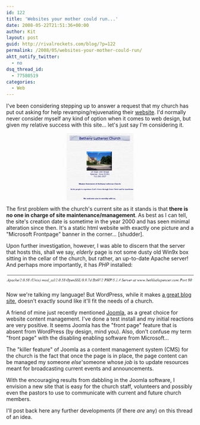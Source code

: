 ```yaml
---
id: 122
title: 'Websites your mother could run...'
date: 2008-05-22T21:51:36+00:00
author: Kit
layout: post
guid: http://rivalrockets.com/blog/?p=122
permalink: /2008/05/websites-your-mother-could-run/
aktt_notify_twitter:
  - no
dsq_thread_id:
  - 77580519
categories:
  - Web
---
```

I've been considering stepping up to answer a request that my church has put out asking for help revamping/rejuvenating their [website](http://www.bethluthspencer.com). I'd normally never consider myself any kind of option when it comes to web design, but given my relative success with this site... let's just say I'm considering it.

<p style="text-align: center;">
  <a href="/content/2008/05/bethluth.png"><img class="size-thumbnail wp-image-124 aligncenter" style="vertical-align: middle;" src="/content/2008/05/bethluth-180x180.png" alt="" width="180" height="180" /></a>
</p>

The first problem with the church's current site as it stands is that **there is no one in charge of site maintenance/management**. As best as I can tell, the site's creation date is sometime in the year 2000 and has seen minimal alteration since then. It's a static html website with exactly one picture and a "Microsoft Frontpage" banner in the corner... [shudder].

Upon further investigation, however, I was able to discern that the server that hosts this, shall we say, _elderly_ page is not some dusty old Win9x box sitting in the cellar of the church, but rather, an up-to-date Apache server! And perhaps more importantly, it has _PHP_ installed:

<img class="alignnone size-full wp-image-123" src="/content/2008/05/bethluth404.png" alt="" />

Now we're talking my language! But WordPress, while it makes [a great blog site](/), doesn't exactly sound like it'll fit the needs of a church.

A friend of mine just recently mentioned [Joomla](http://joomla.org/), as a great choice for website content management. I've done a test install and my initial reactions are very positive. It seems Joomla has the "front page" feature that is absent from WordPress (by design, mind you). Also, don't confuse my term "front page" with the disabling enabling software from Microsoft...

The "killer feature" of Joomla as a content management system (CMS) for the church is the fact that once the page is in place, the page content can be managed my someone _else_'someone whose _job_ is to update resources meant for broadcasting current events and announcements.

With the encouraging results from dabbling in the Joomla software, I envision a new site that is easy for the church staff, volunteers and possibly even the pastors to use to communicate with current and future church members.

I'll post back here any further developments (if there _are_ any) on this thread of an idea.
